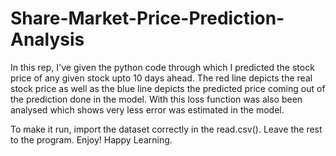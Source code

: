 # Share-Market-Price-Prediction-Analysis
In this rep, I've given the python code through which I predicted the stock price of any given stock upto 10 days ahead. The red line depicts the real stock price as well as the blue line depicts the predicted price coming out of the prediction done in the model. With this loss function was also been analysed which shows very less error was estimated in the model.

To make it run, import the dataset correctly in the read.csv(). Leave the rest to the program. Enjoy!
Happy Learning.

